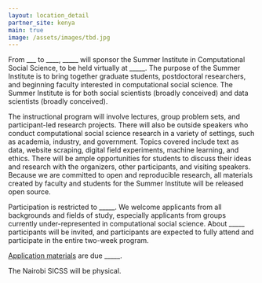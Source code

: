 ```yaml
---
layout: location_detail
partner_site: kenya
main: true
image: /assets/images/tbd.jpg
---
```


From ___ to ____, \_\_\_\_\_ will sponsor the Summer Institute in Computational Social Science, to be held virtually at \_\_\_\_\_. The purpose of the Summer Institute is to bring together graduate students, postdoctoral researchers, and beginning faculty interested in computational social science. The Summer Institute is for both social scientists (broadly conceived) and data scientists (broadly conceived).

The instructional program will involve lectures, group problem sets, and participant-led research projects. There will also be outside speakers who conduct computational social science research in a variety of settings, such as academia, industry, and government. Topics covered include text as data, website scraping, digital field experiments, machine learning, and ethics. There will be ample opportunities for students to discuss their ideas and research with the organizers, other participants, and visiting speakers. Because we are committed to open and reproducible research, all materials created by faculty and students for the Summer Institute will be released open source.

Participation is restricted to \_\_\_\_\_. We welcome applicants from all backgrounds and fields of study, especially applicants from groups currently under-represented in computational social science. About \_\_\_\_\_ participants will be invited, and participants are expected to fully attend and participate in the entire two-week program.

[Application materials](https://compsocialscience.github.io/summer-institute/2024/kenya/apply) are due \_\_\_\_\_.

The Nairobi SICSS will be physical.
